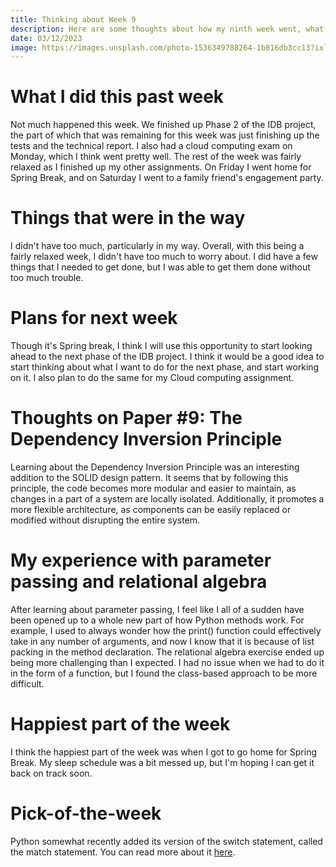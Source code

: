 ```yaml
---
title: Thinking about Week 9
description: Here are some thoughts about how my ninth week went, what I'm looking forward to in the future and some of my favorite things from the week.
date: 03/12/2023
image: https://images.unsplash.com/photo-1536349788264-1b816db3cc13?ixlib=rb-4.0.3&ixid=MnwxMjA3fDB8MHxwaG90by1wYWdlfHx8fGVufDB8fHx8&auto=format&fit=crop&w=986&q=80
---
```


# What I did this past week

Not much happened this week. We finished up Phase 2 of the IDB project, the part of which that was remaining for this week was just finishing up the tests and the technical report. I also had a cloud computing exam on Monday, which I think went pretty well. The rest of the week was fairly relaxed as I finished up my other assignments. On Friday I went home for Spring Break, and on Saturday I went to a family friend's engagement party.

# Things that were in the way

I didn't have too much, particularly in my way. Overall, with this being a fairly relaxed week, I didn't have too much to worry about. I did have a few things that I needed to get done, but I was able to get them done without too much trouble.

# Plans for next week

Though it's Spring break, I think I will use this opportunity to start looking ahead to the next phase of the IDB project. I think it would be a good idea to start thinking about what I want to do for the next phase, and start working on it. I also plan to do the same for my Cloud computing assignment.

# Thoughts on Paper #9: The Dependency Inversion Principle

Learning about the Dependency Inversion Principle was an interesting addition to the SOLID design pattern. It seems that by following this principle, the code becomes more modular and easier to maintain, as changes in a part of a system are locally isolated. Additionally, it promotes a more flexible architecture, as components can be easily replaced or modified without disrupting the entire system.

# My experience with parameter passing and relational algebra

After learning about parameter passing, I feel like I all of a sudden have been opened up to a whole new part of how Python methods work. For example, I used to always wonder how the print() function could effectively take in any number of arguments, and now I know that it is because of list packing in the method declaration. The relational algebra exercise ended up being more challenging than I expected. I had no issue when we had to do it in the form of a function, but I found the class-based approach to be more difficult.

# Happiest part of the week

I think the happiest part of the week was when I got to go home for Spring Break. My sleep schedule was a bit messed up, but I'm hoping I can get it back on track soon.

# Pick-of-the-week

Python somewhat recently added its version of the switch statement, called the match statement. You can read more about it [here](https://www.python.org/dev/peps/pep-0622/).